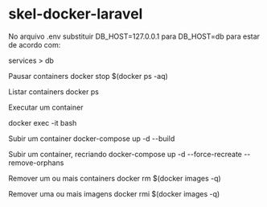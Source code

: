 # skel-docker-laravel

No arquivo .env substituir DB_HOST=127.0.0.1 para DB_HOST=db  para estar de acordo com:

services > db


Pausar containers 
docker stop $(docker ps -aq)

Listar containers 
docker ps 

Executar um container

docker exec -it <container-ID> bash


Subir um container
docker-compose up -d --build

Subir um container, recriando
docker-compose up -d --force-recreate --remove-orphans

Remover um ou mais containers
docker rm $(docker images -q)

Remover uma ou mais imagens
docker rmi $(docker images -q)
